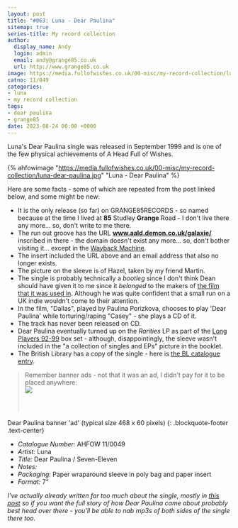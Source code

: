 ```yaml
---
layout: post
title: "#063: Luna - Dear Paulina"
sitemap: true
series-title: My record collection
author:
  display_name: Andy
  login: admin
  email: andy@grange85.co.uk
  url: http://www.grange85.co.uk
image: https://media.fullofwishes.co.uk/00-misc/my-record-collection/luna-dear-paulina.jpg
catno: 11/049
categories:
- luna
- my record collection
tags:
- dear paulina
- grange85
date: 2023-08-24 00:00 +0000
---
```

Luna's Dear Paulina single was released in September 1999 and is one of the few physical achievements of A Head Full of Wishes.

{% ahfowimage "https://media.fullofwishes.co.uk/00-misc/my-record-collection/luna-dear-paulina.jpg" "Luna - Dear Paulina" %}

Here are some facts - some of which are repeated from the post linked below, and some might be new:

<!--more-->

- It is the only release (so far) on GRANGE85RECORDS - so named because at the time I lived at **85** Studley **Grange** Road - I don't live there any more... so, don't write to me there.
- The run out groove has the URL **www.aald.demon.co.uk/galaxie/** inscribed in there - the domain doesn't exist any more... so, don't bother visiting it... except in the [Wayback Machine](http://web.archive.org/web/19990129013042/http://www.aald.demon.co.uk/galaxie/).
- The insert included the URL above and an email address that also no longer exists.
- The picture on the sleeve is of Hazel, taken by my friend Martin.
- The single is probably technically a _bootleg_ since I don't think Dean should have given it to me since it _belonged_ to the makers of [the film that it was used in](https://en.wikipedia.org/wiki/Thursday_(film)). Although he was quite confident that a small run on a UK indie wouldn't come to their attention.
- In the film, "Dallas", played by Paulina Porizkova, chooses to play 'Dear Paulina' while torturing/raping "Casey" - she plays a CD of it.
- The track has never been released on CD.
- Dear Paulina eventually turned up on the _Rarities_ LP as part of the [Long Players 92-99](/database/luna/releases/long-players-92-99/) box set - although, disappointingly, the sleeve wasn't included in the "a collection of singles and EPs" picture in the booklet.
- The British Library has a copy of the single - here is [the BL catalogue entry](http://sami.bl.uk/uhtbin/cgisirsi/?ps=jElcXecYRH/WORKS-FILE/137550011/9).

<blockquote>
Remember banner ads - not that it was an ad, I didn't pay for it to be placed anywhere:
<div class="mx-auto d-block" style="width:468px; height:60px;">
<a href="https://web.archive.org/web/19991128161418/http://www.aald.demon.co.uk/grange85/index.html"><img src="https://media.fullofwishes.co.uk/02-luna/pictures/paulina_ad_old.gif"></a>
</div>
</blockquote>

Dear Paulina banner 'ad' (typical size 468 x 60 pixels)
{: .blockquote-footer .text-center}

 - *Catalogue Number:* AHFOW 11/0049
 - *Artist:* Luna
 - *Title:* Dear Paulina / Seven-Eleven
 - *Notes:* 
 - *Packaging:* Paper wraparound sleeve in poly bag and paper insert
 - *Format:* 7"

_I've actually already written far too much about the single, mostly in [this post](/2009/07/11/mp3-lost-tracks-6-luna-dear-paulina/) so if you want the full story of how Dear Paulina came about probably best head over there - you'll be able to nab mp3s of both sides of the single there too._
